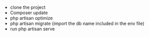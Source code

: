 - clone the project
- Composer update
- php artisan optimize
- php artisan migrate (import the db name included in the env file)
- run php artisan serve

